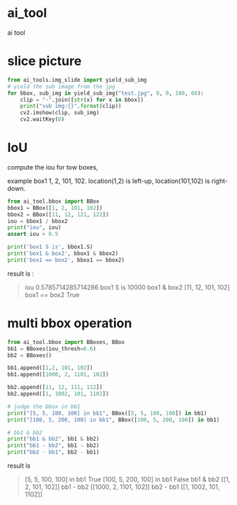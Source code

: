 # ai_tool
ai tool



# slice picture

```python
from ai_tools.img_slide import yield_sub_img
# yield the sub image from the jpg
for bbox, sub_img in yield_sub_img("test.jpg", 0, 0, 180, 60):
    clip = "-".join([str(x) for x in bbox])
    print("sub img:{}".format(clip))
    cv2.imshow(clip, sub_img)
    cv2.waitKey(0)
```



# IoU

compute the iou for tow boxes,

example box1 1, 2, 101, 102.  location(1,2)  is  left-up, location(101,102) is right-down.



```python
from ai_tool.bbox import BBox
bbox1 = BBox([1, 2, 101, 102])
bbox2 = BBox([11, 12, 121, 122])
iou = bbox1 / bbox2
print("iou", iou)
assert iou > 0.5

print('box1 S is', bbox1.S)
print('box1 & box2', bbox1 & bbox2)
print('box1 == box2', bbox1 == bbox2)
```



result is :

> iou 0.5785714285714286
> box1 S is 10000
> box1 & box2 [11, 12, 101, 102]
> box1 == box2 True



# multi bbox operation

```python
from ai_tool.bbox import BBoxes, BBox
bb1 = BBoxes(iou_thresh=0.6)
bb2 = BBoxes()

bb1.append([1,2, 101, 102])
bb1.append([1000, 2, 1101, 102])

bb2.append([11, 12, 111, 112])
bb2.append([1, 1002, 101, 1102])

# judge the bbox in bb1
print("[5, 5, 100, 100] in bb1", BBox([5, 5, 100, 100]) in bb1)
print("[100, 5, 200, 100] in bb1", BBox([100, 5, 200, 100]) in bb1)

# bb1 & bb2
print("bb1 & bb2", bb1 & bb2)
print("bb1 - bb2", bb1 - bb2)
print("bb2 - bb1", bb2 - bb1)
```



result is

> [5, 5, 100, 100] in bb1 True
> [100, 5, 200, 100] in bb1 False
> bb1 & bb2 [[1, 2, 101, 102]]
> bb1 - bb2 [[1000, 2, 1101, 102]]
> bb2 - bb1 [[1, 1002, 101, 1102]]